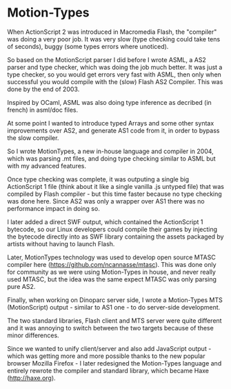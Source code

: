 # Motion-Types

When ActionScript 2 was introduced in Macromedia Flash, the "compiler" was doing a very poor job. It was very slow (type checking could take tens of seconds), buggy (some types errors where unoticed).

So based on the MotionScript parser I did before I wrote ASML, a AS2 parser and type checker, which was doing the job much better. It was just a type checker, so you would get errors very fast with ASML, then only when successful you would compile with the (slow) Flash AS2 Compiler. This was done by the end of 2003.

Inspired by OCaml, ASML was also doing type inference as decribed (in french) in asml/doc files.

At some point I wanted to introduce typed Arrays and some other syntax improvements over AS2, and generate AS1 code from it, in order to bypass the slow compiler.

So I wrote MotionTypes, a new in-house language and compiler in 2004, which was parsing .mt files, and doing type checking similar to ASML but with my advanced features.

Once type checking was complete, it was outputing a single big ActionScript 1 file (think about it like a single vanilla .js untyped file) that was compiled by Flash compiler - but this time faster because no type checking was done here. Since AS2 was only a wrapper over AS1 there was no performance impact in doing so.

I later added a direct SWF output, which contained the ActionScript 1 bytecode, so our Linux developers could compile their games by injecting the bytecode directly into as SWF library containing the assets packaged by artists without having to launch Flash.

Later, MotionTypes technology was used to develop open source MTASC compiler here (https://github.com/ncannasse/mtasc). This was done only for community as we were using Motion-Types in house, and never really used MTASC, but the idea was the same expect MTASC was only parsing pure AS2.

Finally, when working on Dinoparc server side, I wrote a Motion-Types MTS (MotionScript) output - similar to AS1 one - to do server-side development.

The two standard libraries, Flash client and MTS server were quite different and it was annoying to switch between the two targets because of these minor differences.

Since we wanted to unify client/server and also add JavaScript output - which was getting more and more possible thanks to the new popular browser Mozilla Firefox - I later redesigned the Motion-Types language and entirely rewrote the compiler and standard library, which became Haxe (http://haxe.org).



